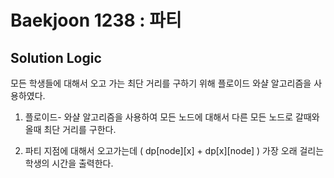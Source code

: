 # Baekjoon 1238 : 파티

## Solution Logic

모든 학생들에 대해서 오고 가는 최단 거리를 구하기 위해 플로이드 와샬 알고리즘을 사용하였다.

1. 플로이드- 와샬 알고리즘을 사용하여 모든 노드에 대해서 다른 모든 노드로 갈때와 올때 최단 거리를 구한다.

2. 파티 지점에 대해서 오고가는데 ( dp[node][x] + dp[x][node] ) 가장 오래 걸리는 학생의 시간을 출력한다.
